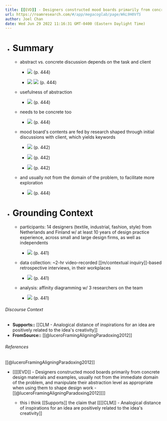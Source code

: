 ```yaml
---
title: [[EVD]] - Designers constructed mood boards primarily from concrete design materials and examples, usually not from the immediate domain of the problem, and manipulate their abstraction level as appropriate when using them to shape design work - [[@luceroFramingAligningParadoxing2012]]
url: https://roamresearch.com/#/app/megacoglab/page/WkL9H0VfS
author: Joel Chan
date: Wed Jun 29 2022 11:16:31 GMT-0400 (Eastern Daylight Time)
---
```


- # Summary

    - abstract vs. concrete discussion depends on the task and client

        - ![](https://firebasestorage.googleapis.com/v0/b/firescript-577a2.appspot.com/o/imgs%2Fapp%2Fmegacoglab%2FW-f2_ZRLI1.png?alt=media&token=857d7521-11c5-4950-b4cb-8714aea9db6a) (p. 444)

        - ![](https://firebasestorage.googleapis.com/v0/b/firescript-577a2.appspot.com/o/imgs%2Fapp%2Fmegacoglab%2Fov3FkyTFBl.png?alt=media&token=2f28ebaa-9105-4309-9c58-826723d9a2f9) 
![](https://firebasestorage.googleapis.com/v0/b/firescript-577a2.appspot.com/o/imgs%2Fapp%2Fmegacoglab%2F3Cv1o-GwJ3.png?alt=media&token=b3a82993-657c-4052-b34c-848d2441dd52) (p. 444)

    - usefulness of abstraction

        - ![](https://firebasestorage.googleapis.com/v0/b/firescript-577a2.appspot.com/o/imgs%2Fapp%2Fmegacoglab%2FvR5lQd0Bab.png?alt=media&token=9f14be51-0295-472e-ba58-04ecb55a911a) (p. 444)

    - needs to be concrete too

        - ![](https://firebasestorage.googleapis.com/v0/b/firescript-577a2.appspot.com/o/imgs%2Fapp%2Fmegacoglab%2FPD0bsIjfLL.png?alt=media&token=a443b1c4-8407-4560-997b-64063f36b6d5) (p. 444)

    - mood board's contents are fed by research shaped through initial discussions with client, which yields keywords

        - ![](https://firebasestorage.googleapis.com/v0/b/firescript-577a2.appspot.com/o/imgs%2Fapp%2Fmegacoglab%2FaAZsNI9_l7.png?alt=media&token=ff44084e-8bde-4807-9eb1-fb49261854ce) (p. 442)

        - ![](https://firebasestorage.googleapis.com/v0/b/firescript-577a2.appspot.com/o/imgs%2Fapp%2Fmegacoglab%2FjTkRCz1Nq3.png?alt=media&token=87731074-0373-4da5-8f8e-b9be21d39958) (p. 442)

        - ![](https://firebasestorage.googleapis.com/v0/b/firescript-577a2.appspot.com/o/imgs%2Fapp%2Fmegacoglab%2FewuxgWJlhA.png?alt=media&token=a464e82c-c9e4-4589-8900-1fac8af0401d) (p. 442)

    - and usually not from the domain of the problem, to facilitate more exploration

        - ![](https://firebasestorage.googleapis.com/v0/b/firescript-577a2.appspot.com/o/imgs%2Fapp%2Fmegacoglab%2FBzcRRUDOak.png?alt=media&token=67692f32-d0a0-4c5c-b3fe-0e26c2ccb2be) (p. 444)
- # Grounding Context

    - participants: 14 designers (textile, industrial, fashion, style) from Netherlands and Finland w/ at least 10 years of design practice experience, across small and large design firms, as well as independents

        - ![](https://firebasestorage.googleapis.com/v0/b/firescript-577a2.appspot.com/o/imgs%2Fapp%2Fmegacoglab%2F_0CSdpDpz8.png?alt=media&token=d4e9079c-5721-40fb-b37c-a8b89e8c1eaa) (p. 441)

    - data collection: ~2-hr video-recorded [[m/contextual inquiry]]-based retrospective interviews, in their workplaces

        - ![](https://firebasestorage.googleapis.com/v0/b/firescript-577a2.appspot.com/o/imgs%2Fapp%2Fmegacoglab%2F_LMRieap7Q.png?alt=media&token=18329925-bc57-42c5-a5e8-b1ea820d4944) (p. 441)

    - analysis: affinity diagramming w/ 3 researchers on the team

        - ![](https://firebasestorage.googleapis.com/v0/b/firescript-577a2.appspot.com/o/imgs%2Fapp%2Fmegacoglab%2FcttX5l8WB0.png?alt=media&token=3beea22f-a05d-4662-8dc4-cf1ea3651d2f) (p. 441)

###### Discourse Context

- **Supports::** [[CLM - Analogical distance of inspirations for an idea are positively related to the idea's creativity]]
- **FromSource::** [[@luceroFramingAligningParadoxing2012]]

###### References

[[@luceroFramingAligningParadoxing2012]]

- [[[[EVD]] - Designers constructed mood boards primarily from concrete design materials and examples, usually not from the immediate domain of the problem, and manipulate their abstraction level as appropriate when using them to shape design work - [[@luceroFramingAligningParadoxing2012]]]]

    - this i think [[Supports]] the claim that [[[[CLM]] - Analogical distance of inspirations for an idea are positively related to the idea's creativity]]
